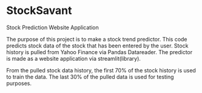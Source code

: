# StockSavant
Stock Prediction Website Application

The purpose of this project is to make a stock trend predictor.
This code predicts stock data of the stock that has been entered by the user. Stock history is pulled from Yahoo Finance via Pandas Datareader. The predictor is made as a website application via streamlit(library).

From the pulled stock data history, the first 70% of the stock history is used to train the data. The last 30% of the pulled data is used for testing purposes.
